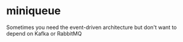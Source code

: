 # miniqueue
Sometimes you need the event-driven architecture but don't want to depend on Kafka or RabbitMQ
